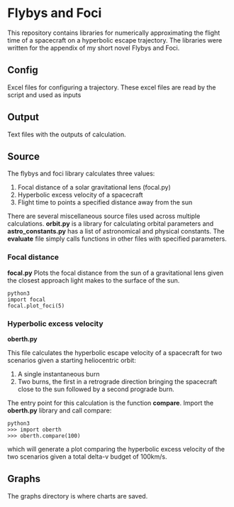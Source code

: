 # Flybys and Foci
This repository contains libraries for numerically approximating the flight
time of a spacecraft on a hyperbolic escape trajectory. The libraries were
written for the appendix of my short novel Flybys and Foci.

## Config
Excel files for configuring a trajectory. These excel files are read by the
script and used as inputs

## Output
Text files with the outputs of calculation.

## Source
The flybys and foci library calculates three values:

1. Focal distance of a solar gravitational lens (focal.py)
2. Hyperbolic excess velocity of a spacecraft
3. Flight time to points a specified distance away from the sun

There are several miscellaneous source files used across multiple calculations.
**orbit.py** is a library for calculating orbital parameters and **astro_constants.py**
has a list of astronomical and physical constants. The **evaluate** file simply
calls functions in other files with specified parameters.

### Focal distance
**focal.py**
Plots the focal distance from the sun of a gravitational lens given the closest
approach light makes to the surface of the sun.

```
python3
import focal
focal.plot_foci(5)
```

### Hyperbolic excess velocity
**oberth.py**

This file calculates the hyperbolic escape velocity of a spacecraft for two
scenarios given a starting heliocentric orbit:

1. A single instantaneous burn
2. Two burns, the first in a retrograde direction bringing the spacecraft
close to the sun followed by a second prograde burn.

The entry point for this calculation is the function **compare**. Import
the **oberth.py** library and call compare:

```
python3
>>> import oberth
>>> oberth.compare(100)
```

which will generate a plot comparing the hyperbolic excess velocity of the
two scenarios given a total delta-v budget of 100km/s.

## Graphs
The graphs directory is where charts are saved.
